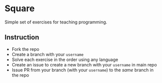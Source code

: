 # Square

Simple set of exercises for teaching programming.

## Instruction

- Fork the repo
- Create a branch with your `username`
- Solve each exercise in the order using any language
- Create an issue to create a new branch with your `username` in main repo
- Issue PR from your branch (with your `username`) to the *same* branch in the repo
